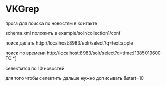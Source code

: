 VKGrep
======

прога для поиска по новостям в контакте

schema.xml положить в example/solr/collection1/conf

поиск делать http://localhost:8983/solr/select?q=text:apple

поиск по времени http://localhost:8983/solr/select?q=time:[1385019600 TO *]

селектится по 10 новостей

для того чтобы селектить дальше нужно дописывать &start=10
